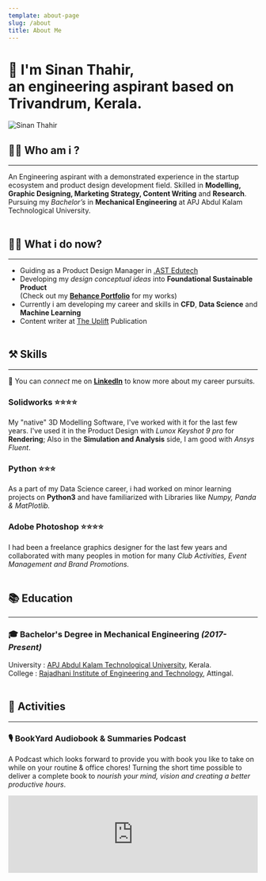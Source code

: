 ```yaml
---
template: about-page
slug: /about
title: About Me
---
```

<!--StartFragment-->

# 👋 I'm Sinan Thahir,<br>an engineering aspirant based on Trivandrum, Kerala.

<!--EndFragment-->

![Sinan Thahir](/assets/lrm_export_178281118882718_20190723_180739794.jpeg "Me, Myself!")

<!--StartFragment-->

## 🙋‍♂️ Who am i ?

- - -

<!--EndFragment--><!--StartFragment-->

An Engineering aspirant with a demonstrated experience in the startup ecosystem and product design development field. Skilled in **Modelling, Graphic Designing, Marketing Strategy, Content Writing** and **Research**. Pursuing my *Bachelor’s* in **Mechanical Engineering** at APJ Abdul Kalam Technological University.
<br><br>

## 👨‍💻 What i do now?

- - -

* Guiding as a Product Design Manager in [.AST Edutech](https://dotast.in/)
* Developing my *design conceptual ideas* into **Foundational Sustainable Product**
  <br>(Check out my **[Behance Portfolio](https://www.behance.net/sinanthahir)** for my works)
* Currently i am developing my career and skills in **CFD**, **Data Science** and **Machine Learning**
* Content writer at [The Uplift](https://medium.com/theuplift) Publication
  <br><br>

## ⚒️ Skills

- - -

📌 You can *connect* me on **[LinkedIn](https://www.linkedin.com/in/sinanthahir/)** to know more about my career pursuits.

### Solidworks ⭐️⭐️⭐️⭐️

My "native" 3D Modelling Software, I've worked with it for the last few years. I've used it in the Product Design with *Lunox Keyshot 9 pro* for **Rendering**; Also in the **Simulation and Analysis** side, I am good with *Ansys Fluent*.

### Python ⭐️⭐️⭐️

As a part of my Data Science career, i had worked on minor learning projects on **Python3** and have familiarized with Libraries like *Numpy, Panda & MatPlotlib.*

### Adobe Photoshop ⭐️⭐️⭐️⭐️

I had been a freelance graphics designer for the last few years and collaborated with many peoples in motion for many *Club Activities, Event Management and Brand Promotions.*
<br><br>

## 📚 Education

- - -

### 🎓 Bachelor's Degree in Mechanical Engineering *(2017-Present)*

University : [APJ Abdul Kalam Technological University](https://ktu.edu.in/), Kerala.
<br>
College : [Rajadhani Institute of Engineering and Technology](https://riet.net.in/), Attingal.
<br><br>

## 🧩 Activities

- - -

### 🎙️ BookYard Audiobook & Summaries Podcast

A Podcast which looks forward to provide you with book you like to take on while on your routine & office chores! Turning the short time possible to deliver a complete book to *nourish your mind, vision and creating a better productive hours*.

<iframe src="https://open.spotify.com/embed-podcast/show/0vGto6qZ2e6NqH18vBnuoh" width="100%" height="156" frameborder="0" allowtransparency="true" allow="encrypted-media"></iframe>